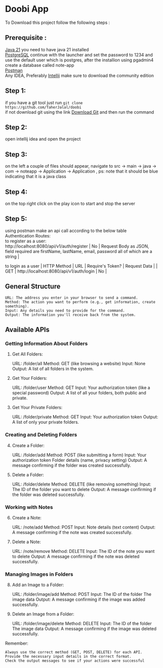 # Doobi App
To Download this project follow the following steps :
## Prerequisite : 
[Java 21](https://www.oracle.com/java/technologies/downloads/) you need to have java 21 installed <br>
[PostgreSQL](https://www.enterprisedb.com/downloads/postgres-postgresql-downloads) continue with the launcher and set the password to 1234 and use the default user which is postgres, after the installion using pgadmin4 create a database called note-app<br>
[Postman](https://www.postman.com/downloads/) <br>
Any IDEA, Preferably [Intellij](https://www.jetbrains.com/idea/download/?section=windows) make sure to download the community edition
## Step 1: 
if you have a git tool just run ```git clone https://github.com/TaherJalal/doobi``` <br>if not download git using the link [Download Git](https://git-scm.com/downloads) and then run the command
## Step 2: 
open intellij idea and open the project<br>
## Step 3: 
on the left a couple of files should appear, navigate to  src -> main -> java -> com -> noteapp -> Application -> Application , ps: note that it should be blue indicating that it is a java class
## Step 4: 
on the top right click on the play icon to start and stop the server
## Step 5: 
using postman make an api call according to the below table <br>
Authentication Routes: <br>
to register as a user: <br>
http://localhost:8080/api/v1/auth/register | No | Request Body as JSON, field required are firstName, lastName, email, password all of which are a string |

to login as a user
| HTTP Method | URL | Require's Token? | Request Data |
| GET |  http://localhost:8080/api/v1/auth/login | No |


## General Structure

    URL: The address you enter in your browser to send a command.
    Method: The action you want to perform (e.g., get information, create something).
    Input: Any details you need to provide for the command.
    Output: The information you'll receive back from the system.

## Available APIs

### Getting Information About Folders

1. Get All Folders:

    URL: /folder/all
    Method: GET (like browsing a website)
    Input: None
    Output: A list of all folders in the system.

2. Get Your Folders:

    URL: /folder/user
    Method: GET
    Input: Your authorization token (like a special password)
    Output: A list of all your folders, both public and private.

3. Get Your Private Folders:

    URL: /folder/private
    Method: GET
    Input: Your authorization token
    Output: A list of only your private folders.

### Creating and Deleting Folders

4. Create a Folder:

    URL: /folder/add
    Method: POST (like submitting a form)
    Input:
        Your authorization token
        Folder details (name, privacy setting)
    Output: A message confirming if the folder was created successfully.

5. Delete a Folder:

    URL: /folder/delete
    Method: DELETE (like removing something)
    Input:
        The ID of the folder you want to delete
    Output: A message confirming if the folder was deleted successfully.

### Working with Notes

6. Create a Note:

    URL: /note/add
    Method: POST
    Input: Note details (text content)
    Output: A message confirming if the note was created successfully.

7. Delete a Note:

    URL: /note/remove
    Method: DELETE
    Input:
        The ID of the note you want to delete
    Output: A message confirming if the note was deleted successfully.

### Managing Images in Folders

8. Add an Image to a Folder:

    URL: /folder/image/add
    Method: POST
    Input:
        The ID of the folder
        The image data
    Output: A message confirming if the image was added successfully.

9. Delete an Image from a Folder:

    URL: /folder/image/delete
    Method: DELETE
    Input:
        The ID of the folder
        The image data
    Output: A message confirming if the image was deleted successfully.

Remember:

    Always use the correct method (GET, POST, DELETE) for each API.
    Provide the necessary input details in the correct format.
    Check the output messages to see if your actions were successful

